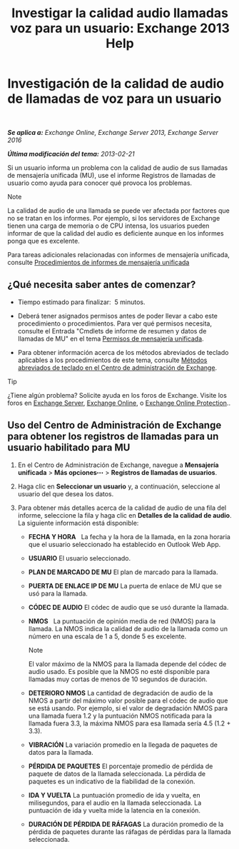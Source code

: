 ﻿---
title: 'Investigar la calidad audio llamadas voz para un usuario: Exchange 2013 Help'
TOCTitle: Investigación de la calidad de audio de llamadas de voz para un usuario
ms:assetid: 0c945886-3cfa-423e-9b46-0d6b1584a145
ms:mtpsurl: https://technet.microsoft.com/es-es/library/JJ659059(v=EXCHG.150)
ms:contentKeyID: 50556739
ms.date: 05/22/2018
mtps_version: v=EXCHG.150
ms.translationtype: MT
---

# Investigación de la calidad de audio de llamadas de voz para un usuario

 

_**Se aplica a:** Exchange Online, Exchange Server 2013, Exchange Server 2016_

_**Última modificación del tema:** 2013-02-21_

Si un usuario informa un problema con la calidad de audio de sus llamadas de mensajería unificada (MU), use el informe Registros de llamadas de usuario como ayuda para conocer qué provoca los problemas.


> [!NOTE]
> La calidad de audio de una llamada se puede ver afectada por factores que no se tratan en los informes. Por ejemplo, si los servidores de Exchange tienen una carga de memoria o de CPU intensa, los usuarios pueden informar de que la calidad del audio es deficiente aunque en los informes ponga que es excelente.



Para tareas adicionales relacionadas con informes de mensajería unificada, consulte [Procedimientos de informes de mensajería unificada](um-reports-procedures-exchange-2013-help.md)

## ¿Qué necesita saber antes de comenzar?

  - Tiempo estimado para finalizar:  5 minutos.

  - Deberá tener asignados permisos antes de poder llevar a cabo este procedimiento o procedimientos. Para ver qué permisos necesita, consulte el Entrada "Cmdlets de informe de resumen y datos de llamadas de MU" en el tema [Permisos de mensajería unificada](unified-messaging-permissions-exchange-2013-help.md).

  - Para obtener información acerca de los métodos abreviados de teclado aplicables a los procedimientos de este tema, consulte [Métodos abreviados de teclado en el Centro de administración de Exchange](keyboard-shortcuts-in-the-exchange-admin-center-exchange-online-protection-help.md).


> [!TIP]
> ¿Tiene algún problema? Solicite ayuda en los foros de Exchange. Visite los foros en <A href="https://go.microsoft.com/fwlink/p/?linkid=60612">Exchange Server</A>, <A href="https://go.microsoft.com/fwlink/p/?linkid=267542">Exchange Online</A>, o <A href="https://go.microsoft.com/fwlink/p/?linkid=285351">Exchange Online Protection</A>..



## Uso del Centro de Administración de Exchange para obtener los registros de llamadas para un usuario habilitado para MU

1.  En el Centro de Administración de Exchange, navegue a **Mensajería unificada** \> **Más opciones**![Icono Más opciones](images/JJ150550.5381819e-3b21-4873-8714-e9b956290b28(EXCHG.150).gif "Icono Más opciones") \> **Registros de llamadas de usuarios**.

2.  Haga clic en **Seleccionar un usuario** y, a continuación, seleccione al usuario del que desea los datos.

3.  Para obtener más detalles acerca de la calidad de audio de una fila del informe, seleccione la fila y haga clic en **Detalles de la calidad de audio**. La siguiente información está disponible:
    
      - **FECHA Y HORA**   La fecha y la hora de la llamada, en la zona horaria que el usuario seleccionado ha establecido en Outlook Web App.
    
      - **USUARIO** El usuario seleccionado.
    
      - **PLAN DE MARCADO DE MU** El plan de marcado para la llamada.
    
      - **PUERTA DE ENLACE IP DE MU** La puerta de enlace de MU que se usó para la llamada.
    
      - **CÓDEC DE AUDIO** El códec de audio que se usó durante la llamada.
    
      - **NMOS**   La puntuación de opinión media de red (NMOS) para la llamada. La NMOS indica la calidad de audio de la llamada como un número en una escala de 1 a 5, donde 5 es excelente.
        

        > [!NOTE]
        > El valor máximo de la NMOS para la llamada depende del códec de audio usado. Es posible que la NMOS no esté disponible para llamadas muy cortas de menos de 10 segundos de duración.

    
      - **DETERIORO NMOS** La cantidad de degradación de audio de la NMOS a partir del máximo valor posible para el códec de audio que se está usando. Por ejemplo, si el valor de degradación NMOS para una llamada fuera 1.2 y la puntuación NMOS notificada para la llamada fuera 3.3, la máxima NMOS para esa llamada sería 4.5 (1.2 + 3.3).
    
      - **VIBRACIÓN** La variación promedio en la llegada de paquetes de datos para la llamada.
    
      - **PÉRDIDA DE PAQUETES** El porcentaje promedio de pérdida de paquete de datos de la llamada seleccionada. La pérdida de paquetes es un indicativo de la fiabilidad de la conexión.
    
      - **IDA Y VUELTA** La puntuación promedio de ida y vuelta, en milisegundos, para el audio en la llamada seleccionada. La puntuación de ida y vuelta mide la latencia en la conexión.
    
      - **DURACIÓN DE PÉRDIDA DE RÁFAGAS** La duración promedio de la pérdida de paquetes durante las ráfagas de pérdidas para la llamada seleccionada.

